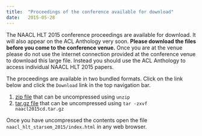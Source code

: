 ```yaml
---
title:  "Proceedings of the conference available for download"
date:   2015-05-28
---
```


The NAACL HLT 2015 conference proceedings are available for download. It will also appear on the ACL Anthology very soon.
**Please download the files before you come to the conference venue.**
Once you are at the venue please do not use
the internet connection provided at the conference venue to download this large file. Instead you should use the
ACL Anthology to access individual NAACL HLT 2015 papers.

The proceedings are available in two bundled formats. Click on the link below and click the `Download` link in the top navigation bar.

1. [zip file](https://goo.gl/lsqgJo) that can be uncompressed using `unzip`
1. [tar.gz file](https://goo.gl/wEnqsK) that can be uncompressed using `tar -zxvf naacl2015cd.tar.gz`

Once you have uncompressed the contents open the file `naacl_hlt_starsem_2015/index.html` in any web browser.
